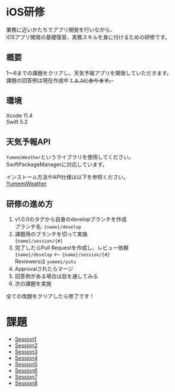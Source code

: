 # iOS研修
業務に近いかたちでアプリ開発を行いながら、  
iOSアプリ開発の基礎復習、実務スキルを身に付けるための研修です。

## 概要
1〜6までの課題をクリアし、天気予報アプリを開発していただきます。  
課題の回答例は現在作成中 ~~`T.B.D`にあります。~~

## 環境
Xcode 11.4  
Swift 5.2

## 天気予報API
`YumemiWeather`というライブラリを使用してください。  
SwiftPackageManagerに対応しています。

インストール方法やAPI仕様は以下を参照ください。  
[YumemiWeather](Documentation/YumemiWeather.md)

## 研修の進め方
1. v1.0.0のタグから自身のdevelopブランチを作成  
ブランチ名: `{name}/develop`
1. 課題用のブランチを切って実施  
`{name}/session/{#}`
1. 完了したらPull Requestを作成し、レビュー依頼  
`{name}/develop` <-- `{name}/session/{#}`  
Reviewersは `yumemi/yutu`
1. Approvalされたらマージ
1. 回答例がある場合は目を通してみる
1. 次の課題を実施

全ての改題をクリアしたら修了です！


# 課題
- [Session1](Documentation/Session1.md)
- [Session2](Documentation/Session2.md)
- [Session3](Documentation/Session3.md)
- [Session4](Documentation/Session4.md)
- [Session5](Documentation/Session5.md)
- [Session6](Documentation/Session6.md)
- [Session7](Documentation/Session7.md)
- [Session8](Documentation/Session8.md)